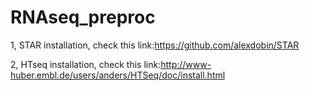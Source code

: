 # RNAseq_preproc
  1, STAR installation, check this link:https://github.com/alexdobin/STAR
  
  2, HTseq installation, check this link:http://www-huber.embl.de/users/anders/HTSeq/doc/install.html
